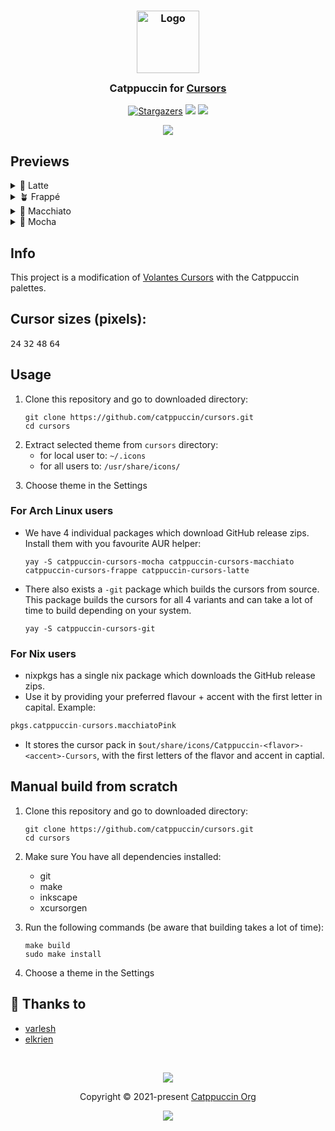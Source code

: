 <h3 align="center">
	<img src="https://raw.githubusercontent.com/catppuccin/catppuccin/main/assets/logos/exports/1544x1544_circle.png" width="100" alt="Logo"/><br/>
	<img src="https://raw.githubusercontent.com/catppuccin/catppuccin/main/assets/misc/transparent.png" height="30" width="0px"/>
	Catppuccin for <a href="https://github.com/catppuccin/cursors">Cursors</a>
	<img src="https://raw.githubusercontent.com/catppuccin/catppuccin/main/assets/misc/transparent.png" height="30" width="0px"/>
</h3>
<p align="center">
    <a href="https://github.com/catppuccin/cursors/stargazers"><img alt="Stargazers" src="https://img.shields.io/github/stars/catppuccin/cursors?colorA=363a4f&colorB=b7bdf8&style=for-the-badge"></a>
    <a href="https://github.com/catppuccin/cursors/issues"><img src="https://img.shields.io/github/issues/catppuccin/cursors?colorA=363a4f&colorB=f5a97f&style=for-the-badge"></a>
    <a href="https://github.com/catppuccin/cursors/contributors"><img src="https://img.shields.io/github/contributors/catppuccin/cursors?colorA=363a4f&colorB=a6da95&style=for-the-badge"></a>
</p>

<p align="center">
  <img src="https://raw.githubusercontent.com/catppuccin/cursors/main/assets/cat-cursors.png"/>
</p>

## Previews

<details>
<summary>🌻 Latte</summary>
  <img src="https://raw.githubusercontent.com/catppuccin/cursors/main/assets/cursors-latte.png"/>
</details>
<details>
<summary>🪴 Frappé</summary>
  <img src="https://raw.githubusercontent.com/catppuccin/cursors/main/assets/cursors-frappe.png"/>
</details>
<details>
<summary>🌺 Macchiato</summary>
  <img src="https://raw.githubusercontent.com/catppuccin/cursors/main/assets/cursors-macchiato.png"/>
</details>
<details>
<summary>🌿 Mocha</summary>
  <img src="https://raw.githubusercontent.com/catppuccin/cursors/main/assets/cursors-mocha.png"/>
</details>

## Info

This project is a modification of [Volantes Cursors](https://github.com/varlesh/volantes-cursors) with the Catppuccin palettes.

## Cursor sizes (pixels): 

<kbd>24</kbd>
<kbd>32</kbd>
<kbd>48</kbd>
<kbd>64</kbd>

## Usage

1. Clone this repository and go to downloaded directory:
    ```
    git clone https://github.com/catppuccin/cursors.git
    cd cursors
   ```
2. Extract selected theme from `cursors` directory:
    - for local user to: `~/.icons`
    - for all users to: `/usr/share/icons/`
      
&nbsp;
3. Choose theme in the Settings

### For Arch Linux users 

- We have 4 individual packages which download GitHub release zips. Install them with you favourite AUR helper:

  ```
  yay -S catppuccin-cursors-mocha catppuccin-cursors-macchiato catppuccin-cursors-frappe catppuccin-cursors-latte
  ```

- There also exists a `-git` package which builds the cursors from source. This package builds the cursors for all 4 variants and can take a lot of time to build depending on your system.

  ```
  yay -S catppuccin-cursors-git
  ```

### For Nix users
- nixpkgs has a single nix package which downloads the GitHub release zips.
- Use it by providing your preferred flavour + accent with the first letter in capital. Example:
```nix
pkgs.catppuccin-cursors.macchiatoPink
```
- It stores the cursor pack in `$out/share/icons/Catppuccin-<flavor>-<accent>-Cursors`, with the first letters of the flavor and accent in captial.

## Manual build from scratch

1. Clone this repository and go to downloaded directory:
    ```
    git clone https://github.com/catppuccin/cursors.git
    cd cursors
   ```
2. Make sure You have all dependencies installed:
    - git
    - make
    - inkscape
    - xcursorgen

3. Run the following commands (be aware that building takes a lot of time):
    ```
    make build
    sudo make install
    ```
4. Choose a theme in the Settings


## 💝 Thanks to

- [varlesh](https://github.com/varlesh/volantes-cursors)
- [elkrien](https://github.com/elkrien)

&nbsp;

<p align="center"><img src="https://raw.githubusercontent.com/catppuccin/catppuccin/main/assets/footers/gray0_ctp_on_line.svg?sanitize=true" /></p>
<p align="center">Copyright &copy; 2021-present <a href="https://github.com/catppuccin" target="_blank">Catppuccin Org</a>
<p align="center"><a href="https://github.com/catppuccin/cursors/blob/main/LICENSE"><img src="https://img.shields.io/static/v1.svg?style=for-the-badge&label=License&message=GNU&logoColor=d9e0ee&colorA=363a4f&colorB=b7bdf8"/></a></p>

